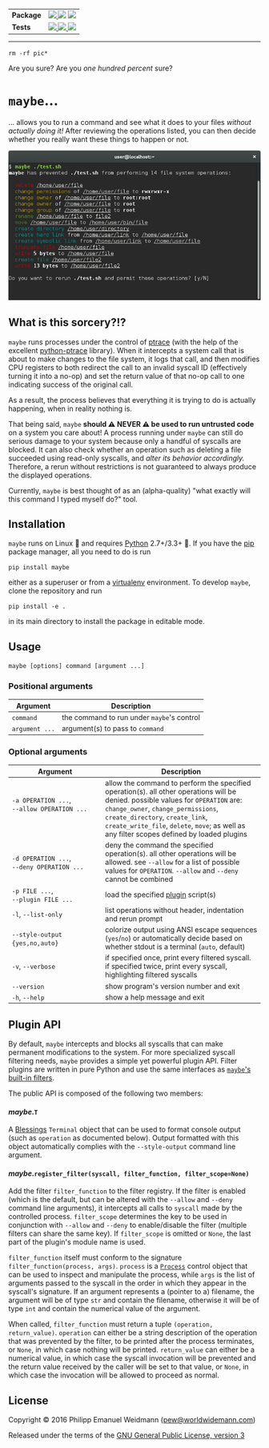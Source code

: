 <table>
  <tr>
    <td><strong>Package</strong></td>
    <td>
      <a href="https://pypi.python.org/pypi/maybe">
        <img src="https://img.shields.io/pypi/v/maybe.svg">
      </a>
      <img src="https://img.shields.io/badge/os-linux-blue.svg">
      <img src="https://img.shields.io/pypi/pyversions/maybe.svg">
    </td>
  </tr>
  <tr>
    <td><strong>Tests</strong></td>
    <td>
      <a href="https://travis-ci.org/p-e-w/maybe">
        <img src="https://travis-ci.org/p-e-w/maybe.svg?branch=master">
      </a>
      <a href="https://coveralls.io/github/p-e-w/maybe?branch=master">
        <img src="https://coveralls.io/repos/github/p-e-w/maybe/badge.svg?branch=master">
      </a>
      <a href="https://gemnasium.com/github.com/p-e-w/maybe">
        <img src="https://gemnasium.com/badges/github.com/p-e-w/maybe.svg">
      </a>
    </td>
  </tr>
</table>


---


```
rm -rf pic*
```

Are you sure? Are you *one hundred percent* sure?


# `maybe`...

... allows you to run a command and see what it does to your files *without actually doing it!* After reviewing the operations listed, you can then decide whether you really want these things to happen or not.

![Screenshot](screenshot.png)


## What is this sorcery?!?

`maybe` runs processes under the control of [ptrace](https://en.wikipedia.org/wiki/Ptrace) (with the help of the excellent [python-ptrace](https://bitbucket.org/haypo/python-ptrace/) library). When it intercepts a system call that is about to make changes to the file system, it logs that call, and then modifies CPU registers to both redirect the call to an invalid syscall ID (effectively turning it into a no-op) and set the return value of that no-op call to one indicating success of the original call.

As a result, the process believes that everything it is trying to do is actually happening, when in reality nothing is.

That being said, `maybe` **should :warning: NEVER :warning: be used to run untrusted code** on a system you care about! A process running under `maybe` can still do serious damage to your system because only a handful of syscalls are blocked. It can also check whether an operation such as deleting a file succeeded using read-only syscalls, and *alter its behavior accordingly.* Therefore, a rerun without restrictions is not guaranteed to always produce the displayed operations.

Currently, `maybe` is best thought of as an (alpha-quality) "what exactly will this command I typed myself do?" tool.


## Installation

`maybe` runs on Linux :penguin: and requires [Python](https://www.python.org/) 2.7+/3.3+ :snake:. If you have the [pip](https://pip.pypa.io) package manager, all you need to do is run

```
pip install maybe
```

either as a superuser or from a [virtualenv](https://virtualenv.pypa.io) environment. To develop `maybe`, clone the repository and run

```
pip install -e .
```

in its main directory to install the package in editable mode.


## Usage

```
maybe [options] command [argument ...]
```

### Positional arguments

| Argument | Description |
| --- | --- |
| `command` | the command to run under `maybe`'s control |
| `argument ...` | argument(s) to pass to `command` |

### Optional arguments

| Argument | Description |
| --- | --- |
| `-a OPERATION ...`,<br>`--allow OPERATION ...`<br>&nbsp;&nbsp;&nbsp;&nbsp;&nbsp;&nbsp;&nbsp;&nbsp;&nbsp;&nbsp;&nbsp;&nbsp;&nbsp;&nbsp;&nbsp;&nbsp;&nbsp;&nbsp;&nbsp;&nbsp;&nbsp;&nbsp;&nbsp;&nbsp;&nbsp;&nbsp;&nbsp;&nbsp;&nbsp;&nbsp;&nbsp;&nbsp;&nbsp;&nbsp;&nbsp;&nbsp;&nbsp;&nbsp;&nbsp;&nbsp;&nbsp;&nbsp;&nbsp;&nbsp;&nbsp; | allow the command to perform the specified operation(s). all other operations will be denied. possible values for `OPERATION` are: `change_owner`, `change_permissions`, `create_directory`, `create_link`, `create_write_file`, `delete`, `move`; as well as any filter scopes defined by loaded plugins |
| `-d OPERATION ...`,<br>`--deny OPERATION ...` | deny the command the specified operation(s). all other operations will be allowed. see `--allow` for a list of possible values for `OPERATION`. `--allow` and `--deny` cannot be combined |
| `-p FILE ...`,<br>`--plugin FILE ...` | load the specified [plugin](#plugin-api) script(s) |
| `-l`, `--list-only` | list operations without header, indentation and rerun prompt |
| `--style-output {yes,no,auto}` | colorize output using ANSI escape sequences (`yes`/`no`) or automatically decide based on whether stdout is a terminal (`auto`, default) |
| `-v`, `--verbose` | if specified once, print every filtered syscall. if specified twice, print every syscall, highlighting filtered syscalls |
| `--version` | show program's version number and exit |
| `-h`, `--help` | show a help message and exit |


## Plugin API

By default, `maybe` intercepts and blocks all syscalls that can make permanent modifications to the system. For more specialized syscall filtering needs, `maybe` provides a simple yet powerful plugin API. Filter plugins are written in pure Python and use the same interfaces as [`maybe`'s built-in filters](maybe/filters).

The public API is composed of the following two members:

#### *maybe.*`T`

A [Blessings](https://github.com/erikrose/blessings) `Terminal` object that can be used to format console output (such as `operation` as documented below). Output formatted with this object automatically complies with the `--style-output` command line argument.

#### *maybe.*`register_filter(syscall, filter_function, filter_scope=None)`

Add the filter `filter_function` to the filter registry. If the filter is enabled (which is the default, but can be altered with the `--allow` and `--deny` command line arguments), it intercepts all calls to `syscall` made by the controlled process. `filter_scope` determines the key to be used in conjunction with `--allow` and `--deny` to enable/disable the filter (multiple filters can share the same key). If `filter_scope` is omitted or `None`, the last part of the plugin's module name is used.

`filter_function` itself must conform to the signature `filter_function(process, args)`. `process` is a [`Process`](maybe/process.py) control object that can be used to inspect and manipulate the process, while `args` is the list of arguments passed to the syscall in the order in which they appear in the syscall's signature. If an argument represents a (pointer to a) filename, the argument will be of type `str` and contain the filename, otherwise it will be of type `int` and contain the numerical value of the argument.

When called, `filter_function` must return a tuple `(operation, return_value)`. `operation` can either be a string description of the operation that was prevented by the filter, to be printed after the process terminates, or `None`, in which case nothing will be printed. `return_value` can either be a numerical value, in which case the syscall invocation will be prevented and the return value received by the caller will be set to that value, or `None`, in which case the invocation will be allowed to proceed as normal.


## License

Copyright &copy; 2016 Philipp Emanuel Weidmann (<pew@worldwidemann.com>)

Released under the terms of the [GNU General Public License, version 3](https://gnu.org/licenses/gpl.html)
